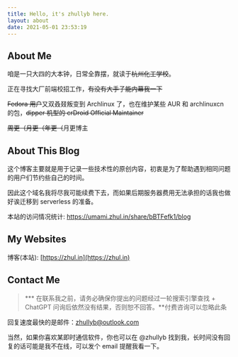 ```yaml
---
title: Hello, it's zhullyb here.
layout: about
date: 2021-05-01 23:53:19
---
```


## About Me

咱是一只大四的大本钟，日常全靠摆，就读于~~杭州化工学校~~。

正在寻找大厂前端校招工作，~~有没有大手子能内幕我一下~~
 
~~Fedora 用户~~又双叒叕叛变到 Archlinux 了，也在维护某些 AUR 和 archlinuxcn 的包，~~dipper 机型的 crDroid Official Maintainer~~

~~周更（月更（年更（~~月更博主

## About This Blog

这个博客主要就是用于记录一些技术性的原创内容，初衷是为了帮助遇到相同问题的用户们节约些自己的时间。

因此这个域名我将尽我可能续费下去，而如果后期服务器费用无法承担的话我也做好诶迁移到 serverless 的准备。

本站的访问情况统计: https://umami.zhul.in/share/bBTFefk1/blog

## My Websites

博客(本站): [https://zhul.in](https://zhul.in)

## Contact Me

> **\* 在联系我之前，请务必确保你提出的问题经过一轮搜索引擎查找 + ChatGPT 问询后依然没有结果，否则恕不回答。**付费咨询可以忽略此条

回复速度最快的是邮件：zhullyb@outlook.com

当然，如果你喜欢某即时通信软件，你也可以在 @zhullyb 找到我，长时间没有回复的话可能是我不在线，可以发个 email 提醒我看一下。

